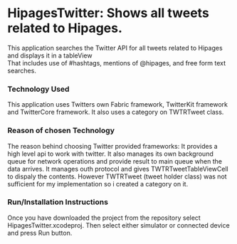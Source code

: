 # HipagesTwitter: Shows all tweets related to Hipages.

This application searches the T​witter API​ for all tweets related to Hipages and displays it in a tableView  
That includes use of #hashtags, mentions of @hipages, and free form text searches.


### Technology Used 

This application uses Twitters own Fabric framework, TwitterKit framework and TwitterCore framework. It also uses a category on TWTRTweet class.

### Reason of chosen Technology  

The reason behind choosing Twitter provided frameworks: It provides a high level api to work with twitter. It also manages its own background queue for network operations and provide result to main queue when the data arrives. It manages outh protocol and gives TWTRTweetTableViewCell to dispaly the contents. However TWTRTweet (tweet holder class) was not sufficient for my implementation so i created a category on it.   


 
### Run/Installation Instructions

Once you have downloaded the project from the repository select HipagesTwitter.xcodeproj. Then select either simulator or connected device and press Run button. 

 
 